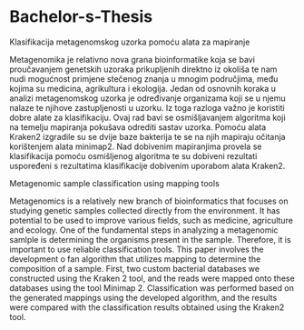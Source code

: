 # Bachelor-s-Thesis
Klasifikacija metagenomskog uzorka pomoću alata za mapiranje

Metagenomika je relativno nova grana bioinformatike koja se bavi proučavanjem 
genetskih uzoraka prikupljenih direktno iz okoliša te nam nudi mogućnost primjene 
stečenog znanja u mnogim područjima, među kojima su medicina, agrikultura i ekologija. 
Jedan od osnovnih koraka u analizi metagenomskog uzorka je određivanje organizama koji 
se u njemu nalaze te njihove zastupljenosti u uzorku. Iz toga razloga važno je koristiti 
dobre alate za klasifikaciju. Ovaj rad bavi se osmišljavanjem algoritma koji na temelju
mapiranja pokušava odrediti sastav uzorka. Pomoću alata Kraken2 izgradile su se dvije 
baze bakterija te se na njih mapiraju očitanja korištenjem alata minimap2. Nad dobivenim 
mapiranjima provela se klasifikacija pomoću osmišljenog algoritma te su dobiveni rezultati 
uspoređeni s rezultatima klasifikacije dobivenim uporabom alata Kraken2.



Metagenomic sample classification using mapping tools

Metagenomics is a relatively new branch of bioinformatics that focuses on studying 
genetic samples collected directly from the environment. It has potential to be used to 
improve various fields, such as medicine, agriculture and ecology. One of the fundamental
steps in analyzing a metagenomic samlple is determining the organisms present in the 
sample. Therefore, it is important to use reliable classification tools. This paper involves 
the development o fan algorithm that utilizes mapping to determine the composition of a 
sample. First, two custom bacterial databases we constructed using the Kraken 2 tool, and 
the reads were mapped onto these databases using the tool Minimap 2. Classification was 
performed based on the generated mappings using the developed algorithm, and the results 
were compared with the classification results obtained using the Kraken2 tool.
